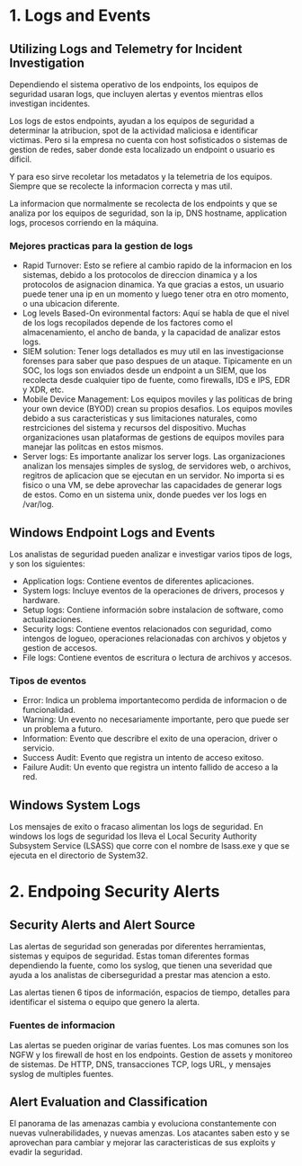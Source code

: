 # 1. Logs and Events

## Utilizing Logs and Telemetry for Incident Investigation

Dependiendo el sistema operativo de los endpoints, los equipos de seguridad usaran logs, que incluyen alertas y eventos mientras ellos investigan incidentes. 

Los logs de estos endpoints, ayudan a los equipos de seguridad a determinar la atribucion, spot de la actividad maliciosa e identificar victimas. Pero si la empresa no cuenta con host sofisticados o sistemas de gestion de redes, saber donde esta localizado un endpoint o usuario es dificil. 

Y para eso sirve recoletar los metadatos y la telemetria de los equipos. Siempre que se recolecte la informacion correcta y mas util. 

La informacion que normalmente se recolecta de los endpoints y que se analiza por los equipos de seguridad, son la ip, DNS hostname, application logs, procesos corriendo en la máquina. 

### Mejores practicas para la gestion de logs

* Rapid Turnover: Esto se refiere al cambio rapido de la informacion en los sistemas, debido a los protocolos de direccion dinamica y a los protocolos de asignacion dinamica. Ya que gracias a estos, un usuario puede tener una ip en un momento y luego tener otra en otro momento, o una ubicacion diferente.
* Log levels Based-On evironmental factors: Aquí se habla de que el nivel de los logs recopilados depende de los factores como el almacenamiento, el ancho de banda, y la capacidad de analizar estos logs.
* SIEM solution: Tener logs detallados es muy util en las investigacionse forenses para saber que paso despues de un ataque. Tipicamente en un SOC, los logs son enviados desde un endpoint a un SIEM, que los recolecta desde cualquier tipo de fuente, como firewalls, IDS e IPS, EDR y XDR, etc.
* Mobile Device Management: Los equipos moviles y las politicas de bring your own device (BYOD) crean su propios desafios. Los equipos moviles debido a sus caracteristicas y sus limitaciones naturales, como restrciciones del sistema y recursos del dispositivo. Muchas organizaciones usan plataformas de gestions de equipos moviles para manejar las politcas en estos mismos.
* Server logs: Es importante analizar los server logs. Las organizaciones analizan los mensajes simples de syslog, de servidores web, o archivos, regitros de aplicacion que se ejecutan en un servidor. No importa si es fisico o una VM, se debe aprovechar las capacidades de generar logs de estos. Como en un sistema unix, donde puedes ver los logs en /var/log.

## Windows Endpoint Logs and Events

Los analistas de seguridad pueden analizar e investigar varios tipos de logs, y son los siguientes: 

* Application logs: Contiene eventos de diferentes aplicaciones. 
* System logs: Incluye eventos de la operaciones de drivers, procesos y hardware.
* Setup logs: Contiene información sobre instalacion de software, como actualizaciones. 
* Security logs: Contiene eventos relacionados con seguridad, como intengos de logueo, operaciones relacionadas con archivos y objetos y gestion de accesos. 
* File logs: Contiene eventos de escritura o lectura de archivos y accesos.

### Tipos de eventos

* Error: Indica un problema importantecomo perdida de informacion o de funcionalidad. 
* Warning: Un evento no necesariamente importante, pero que puede ser un problema a futuro. 
* Information: Evento que describre el exito de una operacion, driver o servicio. 
* Success Audit: Evento que registra un intento de acceso exitoso. 
* Failure Audit: Un evento que registra un intento fallido de acceso a la red.

## Windows System Logs

Los mensajes de exito o fracaso alimentan los logs de seguridad. En windows los logs de seguridad los lleva el Local Security Authority Subsystem Service (LSASS) que corre con el nombre de lsass.exe y que se ejecuta en el directorio de System32. 

# 2. Endpoing Security Alerts

## Security Alerts and Alert Source

Las alertas de seguridad son generadas por diferentes herramientas, sistemas y equipos de seguridad. Estas toman diferentes formas dependiendo la fuente, como los syslog, que tienen una severidad que ayuda a los analistas de ciberseguridad a prestar mas atencion a esto. 

Las alertas tienen 6 tipos de información, espacios de tiempo, detalles  para identificar el sistema o equipo que genero la alerta. 

### Fuentes de informacion

Las alertas se pueden originar de varias fuentes. Los mas comunes son los NGFW y los firewall de host en los endpoints. Gestion de assets y monitoreo de sistemas. De HTTP, DNS, transacciones TCP, logs URL, y mensajes syslog de multiples fuentes. 

## Alert Evaluation and Classification

El panorama de las amenazas cambia y evoluciona constantemente con nuevas vulnerabilidades, y nuevas amenzas. Los atacantes saben esto y se aprovechan para cambiar y mejorar las caracteristicas de sus exploits y evadir la seguridad. 




